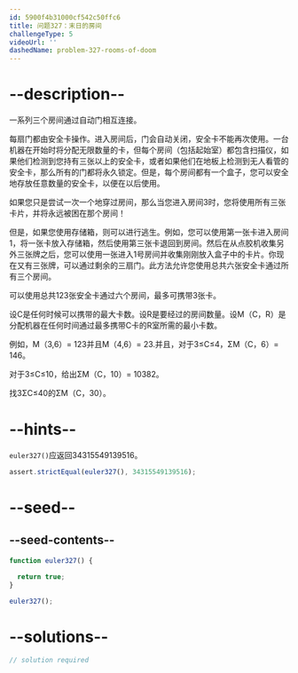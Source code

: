 ```yaml
---
id: 5900f4b31000cf542c50ffc6
title: 问题327：末日的房间
challengeType: 5
videoUrl: ''
dashedName: problem-327-rooms-of-doom
---
```


# --description--

一系列三个房间通过自动门相互连接。

每扇门都由安全卡操作。进入房间后，门会自动关闭，安全卡不能再次使用。一台机器在开始时将分配无限数量的卡，但每个房间（包括起始室）都包含扫描仪，如果他们检测到您持有三张以上的安全卡，或者如果他们在地板上检测到无人看管的安全卡，那么所有的门都将永久锁定。但是，每个房间都有一个盒子，您可以安全地存放任意数量的安全卡，以便在以后使用。

如果您只是尝试一次一个地穿过房间，那么当您进入房间3时，您将使用所有三张卡片，并将永远被困在那个房间！

但是，如果您使用存储箱，则可以进行逃生。例如，您可以使用第一张卡进入房间1，将一张卡放入存储箱，然后使用第三张卡退回到房间。然后在从点胶机收集另外三张牌之后，您可以使用一张进入1号房间并收集刚刚放入盒子中的卡片。你现在又有三张牌，可以通过剩余的三扇门。此方法允许您使用总共六张安全卡通过所有三个房间。

可以使用总共123张安全卡通过六个房间，最多可携带3张卡。

设C是任何时候可以携带的最大卡数。设R是要经过的房间数量。设M（C，R）是分配机器在任何时间通过最多携带C卡的R室所需的最小卡数。

例如，M（3,6）= 123并且M（4,6）= 23.并且，对于3≤C≤4，ΣM（C，6）= 146。

对于3≤C≤10，给出ΣM（C，10）= 10382。

找3ΣC≤40的ΣM（C，30）。

# --hints--

`euler327()`应返回34315549139516。

```js
assert.strictEqual(euler327(), 34315549139516);
```

# --seed--

## --seed-contents--

```js
function euler327() {

  return true;
}

euler327();
```

# --solutions--

```js
// solution required
```
